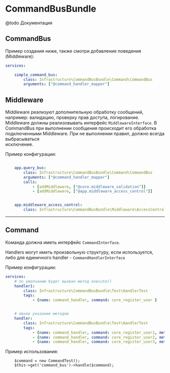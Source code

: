 CommandBusBundle
==========

@todo Документация

CommandBus 
-----------

Пример создания ниже, также смотри добавление поведения (Middleware):

```yml
services:

    simple_command_bus:
        class: Infrastructure\CommandBusBundle\Command\CommandBus
        arguments: ["@command_handler_mapper"]

```


Middleware
----------

Middleware реализуют дополнительную обработку сообщений, например: валидацию, проверку прав доступа, логирование.
Middleware должны реализовывать интерфейс `MiddlewareInterface`. В CommandBus при выполнении сообщения
происходит его обработка подключенными Middleware. При не выполнении правил, должно всегда выбрасываться  
исключение.

Пример конфигурации:

```yml

    app.query_bus:
        class: Infrastructure\CommandBusBundle\Command\CommandBus
        arguments: ["@command_handler_mapper"]
        calls:
            - [addMiddleware, ["@core.middleware_validation"]]
            - [addMiddleware, ["@app.middleware_access_control"]]


    app.middleware_access_control:
        class: Infrastructure\CommandBusBundle\Middleware\AccessControlMiddleware

```



---



Command
-------

Команда должна иметь интерфейс `CommandInterface`.
 
Handlers могут иметь произвольную структуру, если используется, либо для единичного handler - `CommandHandlerInterface`

Пример конфигурации:

```yml
services:
    # по умолчанию будет вызван метод execute()
    handler1:
        class: Infrastructure\CommandBusBundle\Test\HandlerTest
        tags:
            - {name: command_handler, command: core_register_user } 


    # явное указание методов
    handler:
        class: Infrastructure\CommandBusBundle\Test\HandlerTest
        tags:
            - {name: command_handler, command: core_register_user1, method: methodName1 }
            - {name: command_handler, command: core_register_user2, method: methodName2 }
            - {name: command_handler, command: core_register_user3, method: methodName3 }
```

Пример использования:

```
    $command = new CommandTest();
    $this->get('command_bus')->handle($command);
```




